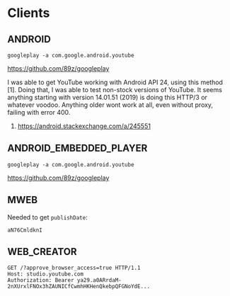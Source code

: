 # Clients

## ANDROID

~~~
googleplay -a com.google.android.youtube
~~~

https://github.com/89z/googleplay

I was able to get YouTube working with Android API 24, using this method [1].
Doing that, I was able to test non-stock versions of YouTube. It seems anything
starting with version 14.01.51 (2019) is doing this HTTP/3 or whatever voodoo.
Anything older wont work at all, even without proxy, failing with error 400.

1.  https://android.stackexchange.com/a/245551

## ANDROID\_EMBEDDED\_PLAYER

~~~
googleplay -a com.google.android.youtube
~~~

https://github.com/89z/googleplay

## MWEB

Needed to get `publishDate`:

~~~
aN76CmldknI
~~~

## WEB\_CREATOR

~~~
GET /?approve_browser_access=true HTTP/1.1
Host: studio.youtube.com
Authorization: Bearer ya29.a0ARrdaM-2nXUrxlFNOx3hZAUNICfCwmhHKHenQkebpQFGNoYdE...
~~~
